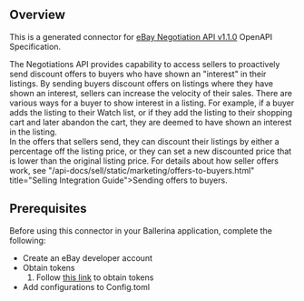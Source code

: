 ## Overview
This is a generated connector for [eBay Negotiation API v1.1.0](https://developer.ebay.com/api-docs/sell/negotiation/overview.html)  OpenAPI Specification.

The Negotiations API provides capability to access sellers to proactively send discount offers to buyers who have shown an 
"interest" in their listings. 
By sending buyers discount offers on listings where they have shown an interest, sellers can increase the velocity of their sales. 
There are various ways for a buyer to show interest in a listing. For example, if a buyer adds the listing to their Watch list, 
or if they add the listing to their shopping cart and later abandon the cart, they are deemed to have shown an interest in the listing.  
In the offers that sellers send, they can discount their listings by either a percentage off the listing price, or they can set a 
new discounted price that is lower than the original listing price.  For details about how seller offers work, 
see "/api-docs/sell/static/marketing/offers-to-buyers.html" title="Selling Integration Guide">Sending offers to buyers.

## Prerequisites
Before using this connector in your Ballerina application, complete the following:

* Create an eBay developer account
* Obtain tokens
    1. Follow [this link](https://developer.ebay.com/api-docs/static/oauth-tokens.html) to obtain tokens
* Add configurations to Config.toml
